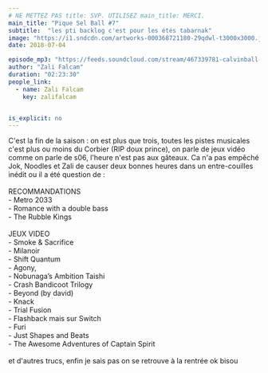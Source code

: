 ```yaml
---
# NE METTEZ PAS title: SVP. UTILISEZ main_title: MERCI.
main_title: "Pique Sel Ball #7"
subtitle:  "les pti backlog c'est pour les étés tabarnak"
image: "https://i1.sndcdn.com/artworks-000368721180-29qdwl-t3000x3000.jpg"
date: 2018-07-04

episode_mp3: "https://feeds.soundcloud.com/stream/467339781-calvinball-radio-pique-sel-ball-7-les-pti-backlog-cest-pour-les-etes-tabarnak.mp3"
author: "Zali Falcam"
duration: "02:23:30"
people_link: 
  - name: Zali Falcam
    key: zalifalcam


is_explicit: no
---
```


<PodcastHeader/>

<!-- ECRIRE LA DESCRIPTION DE L'EPISODE SOUS CETTE LIGNE -->
C'est la fin de la saison : on est plus que trois, toutes les pistes musicales c'est plus ou moins du Corbier (RIP doux prince), on parle de jeux vidéo comme on parle de s06, l'heure n'est pas aux gâteaux. Ca n'a pas empêché Jok, Noodles et Zali de causer deux bonnes heures dans un entre-couilles inédit ou il a été question de :<br><br>RECOMMANDATIONS<br>- Metro 2033<br>- Romance with a double bass<br>- The Rubble Kings<br><br>JEUX VIDEO<br>- Smoke &amp; Sacrifice<br>- Milanoir<br>- Shift Quantum<br>- Agony, <br>- Nobunaga’s Ambition Taishi<br>- Crash Bandicoot Trilogy<br>- Beyond (by david)<br>- Knack<br>- Trial Fusion<br>- Flashback mais sur Switch <br>- Furi<br>- Just Shapes and Beats<br>- The Awesome Adventures of Captain Spirit<br><br>et d'autres trucs, enfin je sais pas on se retrouve à la rentrée ok bisou

